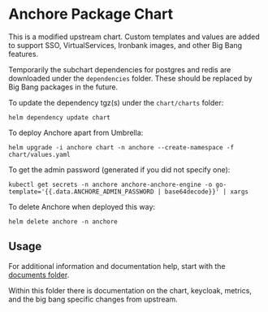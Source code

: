 # Anchore Package Chart

This is a modified upstream chart. Custom templates and values are added to support SSO, VirtualServices, Ironbank images, and other Big Bang features.

Temporarily the subchart dependencies for postgres and redis are downloaded under the `dependencies` folder. These should be replaced by Big Bang packages in the future.

To update the dependency tgz(s) under the `chart/charts` folder:
```
helm dependency update chart
```

To deploy Anchore apart from Umbrella:
```
helm upgrade -i anchore chart -n anchore --create-namespace -f chart/values.yaml
```

To get the admin password (generated if you did not specify one):
```
kubectl get secrets -n anchore anchore-anchore-engine -o go-template='{{.data.ANCHORE_ADMIN_PASSWORD | base64decode}}' | xargs
```

To delete Anchore when deployed this way:
```
helm delete anchore -n anchore
```

## Usage

For additional information and documentation help, start with the [documents folder](./docs/README.md).

Within this folder there is documentation on the chart, keycloak, metrics, and the big bang specific changes from upstream.
